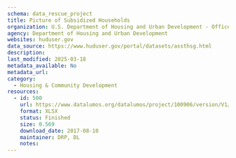 ```yaml
---
schema: data_rescue_project 
title: Picture of Subsidized Households
organization: U.S. Department of Housing and Urban Development - Office of Policy Development and Research
agency: Department of Housing and Urban Development
websites: huduser.gov
data_source: https://www.huduser.gov/portal/datasets/assthsg.html
description: 
last_modified: 2025-03-18
metadata_available: No
metadata_url: 
category:
  - Housing & Community Development 
resources:
  - id: 500
    url: https://www.datalumos.org/datalumos/project/100906/version/V1/view
    format: XLSX
    status: Finished
    size: 0.569
    download_date: 2017-08-10
    maintainer: DRP, DL
    notes: 
---
```

